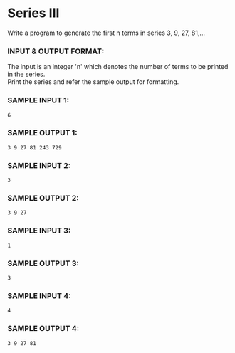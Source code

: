# Series III

Write a program to generate the first n terms in series 3, 9, 27, 81,... 

### INPUT & OUTPUT FORMAT:

The input is an integer 'n' which denotes the number of terms to be printed in the series. <br>
Print the series and refer the sample output for formatting.

### SAMPLE INPUT 1:

```
6
```

### SAMPLE OUTPUT 1:

```
3 9 27 81 243 729
```

### SAMPLE INPUT 2:

```
3
```

### SAMPLE OUTPUT 2:

```
3 9 27
```

### SAMPLE INPUT 3:

```
1
```

### SAMPLE OUTPUT 3:

```
3
```

### SAMPLE INPUT 4:

```
4
```

### SAMPLE OUTPUT 4:

```
3 9 27 81
```

